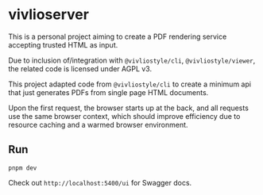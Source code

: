 # vivlioserver

This is a personal project aiming to create a PDF rendering service accepting trusted HTML as input.

Due to inclusion of/integration with `@vivliostyle/cli`, `@vivliostyle/viewer`, the related code is licensed under AGPL v3.

This project adapted code from `@vivliostyle/cli` to create a minimum api that just generates PDFs from single page HTML documents.

Upon the first request, the browser starts up at the back, and all requests use the same browser context, which should improve efficiency due to resource caching and a warmed browser environment.

## Run

```shell
pnpm dev
```

Check out `http://localhost:5400/ui` for Swagger docs.
